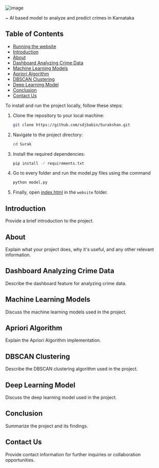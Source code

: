 ![image](https://github.com/sdjbabin/Surakshan/assets/137878044/46a0a472-c34b-46cf-87e1-23da4c1dc6fd)

~ AI based model to analyze and predict crimes in Karnataka

## Table of Contents

- [Running the website](#running-the-website)
- [Introduction](#introduction)
- [About](#about)
- [Dashboard Analyzing Crime Data](#dashboard-analyzing-crime-data)
- [Machine Learning Models](#machine-learning-models)
- [Apriori Algorithm](#apriori-algorithm)
- [DBSCAN Clustering](#dbscan-clustering)
- [Deep Learning Model](#deep-learning-model)
- [Conclusion](#conclusion)
- [Contact Us](#contact-us)

To install and run the project locally, follow these steps:

1. Clone the repository to your local machine:
   ```sh
   git clone https://github.com/sdjbabin/Surakshan.git

2. Navigate to the project directory:
   ```sh
   cd Surak


3. Install the required dependencies:

   ```sh
   pip install -r requirements.txt

4. Go to every folder and run the model.py files using the command
   ```sh
   python model.py

5. Finally, open [index.html](index.html) in the `website` folder.

## Introduction

Provide a brief introduction to the project.

## About

Explain what your project does, why it's useful, and any other relevant information.

## Dashboard Analyzing Crime Data

Describe the dashboard feature for analyzing crime data.

## Machine Learning Models

Discuss the machine learning models used in the project.

## Apriori Algorithm

Explain the Apriori Algorithm implementation.

## DBSCAN Clustering

Describe the DBSCAN clustering algorithm used in the project.

## Deep Learning Model

Discuss the deep learning model used in the project.

## Conclusion

Summarize the project and its findings.

## Contact Us

Provide contact information for further inquiries or collaboration opportunities.
